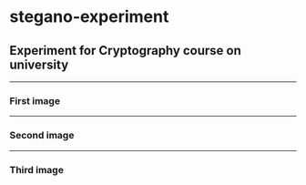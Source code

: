 # stegano-experiment
## Experiment for Cryptography course on university
---
### First image

---
### Second image

---
### Third image
